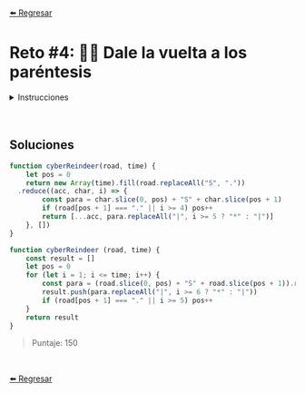 [⬅️ Regresar](https://github.com/cosmoart/adventJS)

# Reto #4: 😵‍💫 Dale la vuelta a los paréntesis

<details>
  <summary>Instrucciones</summary>

Santa 🎅 está probando su nuevo trineo eléctrico, el CyberReindeer, en una carretera del Polo Norte. La carretera se representa con una cadena de caracteres, donde:

```js
. = Carretera
S = Trineo de Santa
* = Barrera abierta
| = Barrera cerrada
Ejemplo de carretera: S...|....|.....
```

Cada unidad de tiempo, el trineo avanza una posición a la derecha. Si encuentra una barrera cerrada, se detiene hasta que la barrera se abra. Si está abierta, la atraviesa directamente.

Todas las barreras empiezan cerradas, pero después de 5 unidades de tiempo, se abren todas para siempre.

Crea una función que simule el movimiento del trineo durante un tiempo dado y devuelva un array de cadenas representando el estado de la carretera en cada unidad de tiempo:

```js
const road = 'S..|...|..'
const time = 10 // unidades de tiempo
const result = cyberReindeer(road, time)

/* -> result:
[
  'S..|...|..', // estado inicial
  '.S.|...|..', // avanza el trineo la carretera
  '..S|...|..', // avanza el trineo la carretera
  '..S|...|..', // el trineo para en la barrera
  '..S|...|..', // el trineo para en la barrera
  '...S...*..', // se abre la barrera, el trineo avanza
  '...*S..*..', // avanza el trineo la carretera
  '...*.S.*..', // avanza el trineo la carretera
  '...*..S*..', // avanza el trineo la carretera
  '...*...S..', // avanza por la barrera abierta
]
*/
```

El resultado es un array donde cada elemento muestra la carretera en cada unidad de tiempo.

Ten en cuenta que si el trineo está en la misma posición que una barrera, entonces toma su lugar en el array.

Los elfos se inspiraron en este reto de Code Wars.

</br>

</details>

<br/>
<br/>

## Soluciones

```js
function cyberReindeer(road, time) {
	let pos = 0
	return new Array(time).fill(road.replaceAll("S", "."))
  .reduce((acc, char, i) => {
		const para = char.slice(0, pos) + "S" + char.slice(pos + 1)
		if (road[pos + 1] === "." || i >= 4) pos++
		return [...acc, para.replaceAll("|", i >= 5 ? "*" : "|")]
	}, [])
}
```

```js
function cyberReindeer (road, time) {
	const result = []
	let pos = 0
	for (let i = 1; i <= time; i++) {
		const para = (road.slice(0, pos) + "S" + road.slice(pos + 1)).replace("S", ".")
		result.push(para.replaceAll("|", i >= 6 ? "*" : "|"))
		if (road[pos + 1] === "." || i >= 5) pos++
	}
	return result
}
```

> Puntaje: 150

<br/>

[⬅️ Regresar](https://github.com/cosmoart/adventJS)